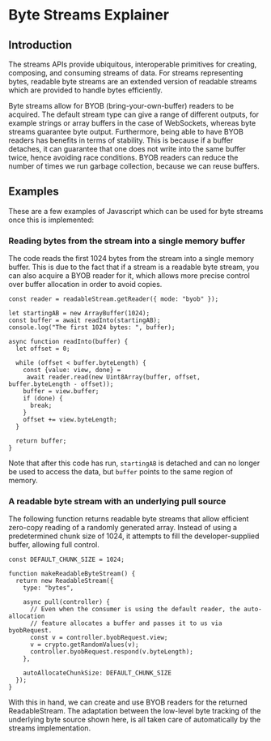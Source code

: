 # Byte Streams Explainer


## Introduction

The streams APIs provide ubiquitous, interoperable primitives for creating, composing, and consuming streams of data.
For streams representing bytes, readable byte streams are an extended version of readable streams which are provided to
handle bytes efficiently.

Byte streams allow for BYOB (bring-your-own-buffer) readers to be acquired. The default stream type can give a range of
different outputs, for example strings or array buffers in the case of WebSockets, whereas byte streams guarantee byte
output. Furthermore, being able to have BYOB readers has benefits in terms of stability. This is because if a buffer
detaches, it can guarantee that one does not write into the same buffer twice, hence avoiding race conditions. BYOB
readers can reduce the number of times we run garbage collection, because we can reuse buffers.


## Examples

These are a few examples of Javascript which can be used for byte streams once this is implemented:


### Reading bytes from the stream into a single memory buffer

The code reads the first 1024 bytes from the stream into a single memory buffer. This is due to the fact that if a
stream is a readable byte stream, you can also acquire a BYOB reader for it, which allows more precise control over
buffer allocation in order to avoid copies.


```
const reader = readableStream.getReader({ mode: "byob" });

let startingAB = new ArrayBuffer(1024);
const buffer = await readInto(startingAB);
console.log("The first 1024 bytes: ", buffer);

async function readInto(buffer) {
  let offset = 0;

  while (offset < buffer.byteLength) {
    const {value: view, done} =
     await reader.read(new Uint8Array(buffer, offset, buffer.byteLength - offset));
    buffer = view.buffer;
    if (done) {
      break;
    }
    offset += view.byteLength;
  }

  return buffer;
}
```


Note that after this code has run, `startingAB` is detached and can no longer be used to access the data, but `buffer`
points to the same region of memory.


### A readable byte stream with an underlying pull source

The following function returns readable byte streams that allow efficient zero-copy reading of a randomly generated
array. Instead of using a predetermined chunk size of 1024, it attempts to fill the developer-supplied buffer,
allowing full control.


```
const DEFAULT_CHUNK_SIZE = 1024;

function makeReadableByteStream() {
  return new ReadableStream({
    type: "bytes",

    async pull(controller) {
      // Even when the consumer is using the default reader, the auto-allocation
      // feature allocates a buffer and passes it to us via byobRequest.
      const v = controller.byobRequest.view;
      v = crypto.getRandomValues(v);
      controller.byobRequest.respond(v.byteLength);
    },

    autoAllocateChunkSize: DEFAULT_CHUNK_SIZE
  });
}
```


With this in hand, we can create and use BYOB readers for the returned ReadableStream. The adaptation between the
low-level byte tracking of the underlying byte source shown here, is all taken care of automatically by the streams
implementation.
